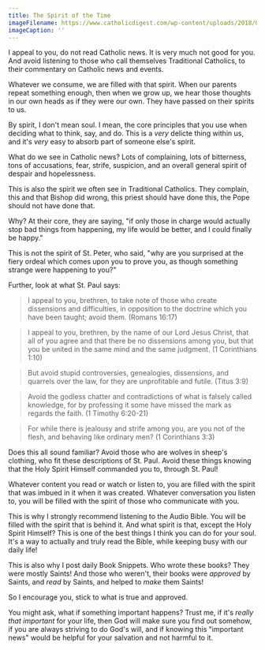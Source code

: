 ```yaml
---
title: The Spirit of the Time
imageFilename: https://www.catholicdigest.com/wp-content/uploads/2018/05/Jean_II_Restout_-_Pentec%C3%B4te.jpg
imageCaption: ''
---
```


I appeal to you, do not read Catholic news. It is very much not good for you. And avoid listening to those who call themselves Traditional Catholics, to their commentary on Catholic news and events.

Whatever we consume, we are filled with that spirit. When our parents repeat something enough, then when we grow up, we hear those thoughts in our own heads as if they were our own. They have passed on their spirits to us.

By spirit, I don't mean soul. I mean, the core principles that you use when deciding what to think, say, and do. This is a *very* delicte thing within us, and it's *very* easy to absorb part of someone else's spirit.

What do we see in Catholic news? Lots of complaining, lots of bitterness, tons of accusations, fear, strife, suspicion, and an overall general spirit of despair and hopelessness.

This is also the spirit we often see in Traditional Catholics. They complain, this and that Bishop did wrong, this priest should have done this, the Pope should not have done that.

Why? At their core, they are saying, "if only those in charge would actually stop bad things from happening, my life would be better, and I could finally be happy."

This is not the spirit of St. Peter, who said, "why are you surprised at the fiery ordeal which comes upon you to prove you, as though something strange were happening to you?"

Further, look at what St. Paul says:

> I appeal to you, brethren, to take note of those who create dissensions and difficulties, in opposition to the doctrine which you have been taught; avoid them. (Romans 16:17)

> I appeal to you, brethren, by the name of our Lord Jesus Christ, that all of you agree and that there be no dissensions among you, but that you be united in the same mind and the same judgment. (1 Corinthians 1:10)

> But avoid stupid controversies, genealogies, dissensions, and quarrels over the law, for they are unprofitable and futile. (Titus 3:9)

> Avoid the godless chatter and contradictions of what is falsely called knowledge, for by professing it some have missed the mark as regards the faith. (1 Timothy 6:20-21)

> For while there is jealousy and strife among you, are you not of the flesh, and behaving like ordinary men? (1 Corinthians 3:3)

Does this all sound familiar? Avoid those who are wolves in sheep's clothing, who fit these descriptions of St. Paul. Avoid these things knowing that the Holy Spirit Himself commanded you to, through St. Paul!

Whatever content you read or watch or listen to, you are filled with the spirit that was imbued in it when it was created. Whatever conversation you listen to, you will be filled with the spirit of those who communicate with you.

This is why I strongly recommend listening to the Audio Bible. You will be filled with the spirit that is behind it. And what spirit is that, except the Holy Spirit Himself? This is one of the best things I think you can do for your soul. It's a way to actually and truly read the Bible, while keeping busy with our daily life!

This is also why I post daily Book Snippets. Who wrote these books? They were mostly Saints! And those who weren't, their books were *approved* by Saints, and *read* by Saints, and helped to *make* them Saints!

So I encourage you, stick to what is true and approved.

You might ask, what if something important happens? Trust me, if it's *really that important* for your life, then God will make sure you find out somehow, if you are always striving to do God's will, and if knowing this "important news" would be helpful for your salvation and not harmful to it.

